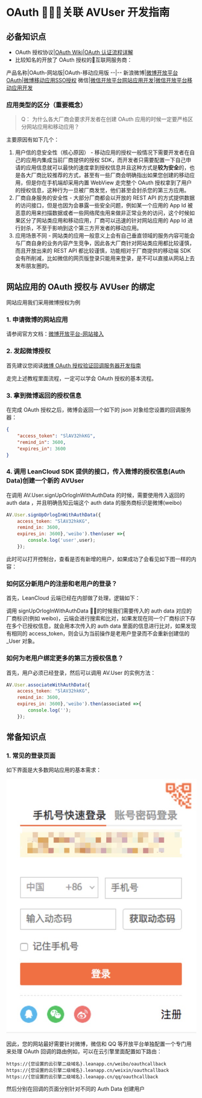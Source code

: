 # OAuth 关联 AVUser 开发指南

## 必备知识点

- OAuth 授权协议|[OAuth Wiki](https://en.wikipedia.org/wiki/OAuth)|[OAuth 认证流程详解](http://www.jianshu.com/p/0db71eb445c8)
- 比较知名的开放了 OAuth 授权的互联网服务商：

产品名称|OAuth-网站版|OAuth-移动应用版
--|--
新浪微博|[微博开放平台 OAuth](http://open.weibo.com/wiki/Oauth)|[微博移动应用SSO授权](http://open.weibo.com/wiki/移动应用SSO授权)
微信|[微信开放平台网站应用开发](https://open.weixin.qq.com/cgi-bin/frame?t=home/web_tmpl&lang=zh_CN)|[微信开放平台移动应用开发](https://open.weixin.qq.com/cgi-bin/frame?t=home/app_tmpl&lang=zh_CN)

### 应用类型的区分（重要概念）

> Q： 为什么各大厂商会要求开发者在创建 OAuth 应用的时候一定要严格区分网站应用和移动应用？

主要原因有如下几个：

1. 用户信的息安全性（核心原因） - 移动应用的授权一般情况下需要开发者在自己的应用内集成当前厂商提供的授权 SDK，而开发者只需要配置一下自己申请的应用信息就可以最快的速度拿到授权信息并且这种方式是**较为安全**的，也是各大厂商比较推荐的方式，甚至有一些厂商会明确指出如果您创建的移动应用，但是你在手机端却采用内置 WebView 走完整个 OAuth 授权拿到了用户的授权信息，这种行为一旦被厂商发觉，他们甚至会封杀您的第三方应用。
2. 厂商自身服务的安全性 - 大部分厂商都会以开放的 REST API 的方式提供数据的访问接口，但是也因为会暴露一些安全问题，例如某一个应用的 App Id 被恶意的用来扫描数据或者一些网络爬虫用来做非正常业务的访问，这个时候如果区分了网站类应用和移动应用，厂商可以迅速的针对网站应用的 App Id 进行封杀，不至于影响到这个第三方开发者的移动应用。
3. 应用场景不同 - 网站类的应用一般意义上会有自己垂直领域的服务内容可能会与厂商自身的业务内容产生竞争，因此各大厂商针对网站类应用都比较谨慎，而且开放出来的 REST API 都比较谨慎，功能相对于厂商提供的移动端 SDK 会有所削减，比如微信的网页版登录只能用来登录，是不可以直接从网站上去发布朋友圈的。


## 网站应用的 OAuth 授权与 AVUser 的绑定

网站应用我们采用微博授权为例

### 1. 申请微博的网站应用

请参阅官方文档：[微博开放平台-网站接入](http://open.weibo.com/connect)

### 2. 发起微博授权

首先建议您阅读[微博 OAuth 授权验证回调服务器开发指南](webhosting_oauth.html)

走完上述教程里面流程，一定可以学会 OAuth 授权的基本流程。

### 3. 拿到微博返回的授权信息

在完成 OAuth 授权之后，微博会返回一个如下的 json 对象给您设置的回调服务器：

```json
{
    "access_token": "SlAV32hkKG",
    "remind_in": 3600,
    "expires_in": 3600 
}
```

### 4. 调用 LeanCloud SDK 提供的接口，传入微博的授权信息(Auth Data)创建一个新的 AVUser 

在调用 AV.User.signUpOrlogInWithAuthData 的时候，需要使用传入返回的 auth data ，并且明确告知云端这个 auth data 的服务商标识是微博(weibo)

```js
AV.User.signUpOrlogInWithAuthData({
    access_token: "SlAV32hkKG",
    remind_in: 3600,
    expires_in: 3600},'weibo').then(user =>{
        console.log('user',user);
    });
```

此时可以打开控制台，查看是否有新增的用户，如果成功了会看见如下图一样的内容：



### 如何区分新用户的注册和老用户的登录？

首先，LeanCloud 云端已经在内部做了处理，逻辑如下：

调用 signUpOrlogInWithAuthData 的时候我们需要传入的 auth data 对应的厂商标识(例如 weibo)，云端会进行搜索和比对，如果发现在同一个厂商标识下存在多个已授权信息，就会用本次传入的 auth data 里面的信息进行比对，如果发现有相同的 access_token，则会认为当前操作是老用户登录而不会重新创建信的 _User 对象。

### 如何为老用户绑定更多的第三方授权信息？

首先，用户必须已经登录，然后可以调用 AV.User 的实例方法：

```js
AV.User.associateWithAuthData({
    access_token: "SlAV32hkKG",
    remind_in: 3600,
    expires_in: 3600},'weibo').then(associated =>{
        console.log('');
    });
```


## 常备知识点

### 1. 常见的登录页面
如下界面是大多数网站应用的基本需求：

![oauth-login-sample](images/oauth-login-sample-.jpg)

因此，您的网站最好需要针对微博，微信和 QQ 等开放平台单独配置一个专门用来处理 OAuth 回调的路由例如，可以在云引擎里面配置如下路由：

```
https://{您设置的云引擎二级域名}.leanapp.cn/weibo/oauthcallback
https://{您设置的云引擎二级域名}.leanapp.cn/weixin/oauthcallback
https://{您设置的云引擎二级域名}.leanapp.cn/qq/oauthcallback
```

然后分别在回调的页面分别针对不同的 Auth Data 创建用户







